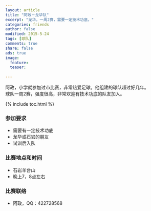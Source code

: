 ```yaml
---
layout: article
title: "阿政－龙华队"
excerpt: "龙华，一周2赛，需要一定技术功底。"
categories: friends
author: false
modified: 2015-5-24
tags: [球队]
comments: true
share: false
ads: true
image:
  feature: 
  teaser: 
  
---
```


阿政，小学就参加过市比赛，非常热爱足球。他组建的球队超过好几年。    
球队一周2赛，强度很高，非常欢迎有技术功底的队友加入。

{% include toc.html %}

### 参加要求

- 需要有一定技术功底
- 龙华或石岩的朋友
- 试训后入队

### 比赛地点和时间
- 石岩羊台山
- 晚上7，8点左右

### 比赛联络
- 阿政，QQ：422728568




